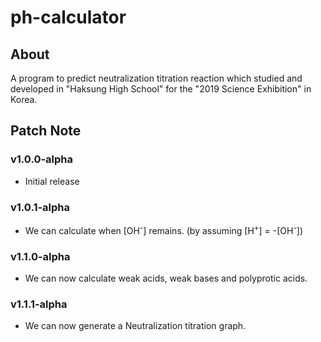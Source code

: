 # ph-calculator

## About

A program to predict neutralization titration reaction which studied and developed in "Haksung High School" for the "2019 Science Exhibition" in Korea.

## Patch Note

### v1.0.0-alpha

- Initial release

### v1.0.1-alpha

- We can calculate when [OH<sup>-</sup>] remains. (by assuming [H<sup>+</sup>] = -[OH<sup>-</sup>])

### v1.1.0-alpha

- We can now calculate weak acids, weak bases and polyprotic acids.

### v1.1.1-alpha

- We can now generate a Neutralization titration graph.